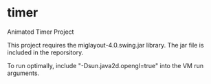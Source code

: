 # timer
Animated Timer Project

This project requires the miglayout-4.0.swing.jar library.  The jar file is included in the reporsitory.

To run optimally, include "-Dsun.java2d.opengl=true" into the VM run arguments.
